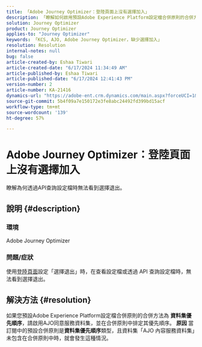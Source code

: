 ```yaml
---
title: 「Adobe Journey Optimizer：登陸頁面上沒有選擇加入」
description: 「瞭解如何啟用預設Adobe Experience Platform設定檔合併原則的合併方法。」
solution: Journey Optimizer
product: Journey Optimizer
applies-to: "Journey Optimizer"
keywords: 「KCS, AJO, Adobe Journey Optimizer，缺少選擇加入」
resolution: Resolution
internal-notes: null
bug: false
article-created-by: Eshaa Tiwari
article-created-date: "6/17/2024 11:34:49 AM"
article-published-by: Eshaa Tiwari
article-published-date: "6/17/2024 12:41:43 PM"
version-number: 2
article-number: KA-21416
dynamics-url: "https://adobe-ent.crm.dynamics.com/main.aspx?forceUCI=1&pagetype=entityrecord&etn=knowledgearticle&id=69b9019a-9d2c-ef11-840a-6045bd029b18"
source-git-commit: 5b4f09a7e150172e3fe8abc24492fd399bd15acf
workflow-type: tm+mt
source-wordcount: '139'
ht-degree: 57%

---
```


# Adobe Journey Optimizer：登陸頁面上沒有選擇加入


瞭解為何透過API查詢設定檔時無法看到選擇退出。

## 說明 {#description}


### 環境

Adobe Journey Optimizer

### 問題/症狀

使用[登陸頁面](https://experienceleague.adobe.com/docs/journey-optimizer/using/landing-pages/lp-use-cases.html)設定「選擇退出」時，在查看設定檔或透過 API 查詢設定檔時，無法看到選擇退出。


## 解決方法 {#resolution}


如果您預設Adobe Experience Platform設定檔合併原則的合併方法為 <b>資料集優先順序</b>，請啟用AJO同意服務資料集，並在合併原則中排定其優先順序。
<b>原因</b>
當訂閱中的預設合併原則是<b>資料集優先順序</b>類型，且資料集「AJO 內容服務資料集」未包含在合併原則中時，就會發生這種情況。
